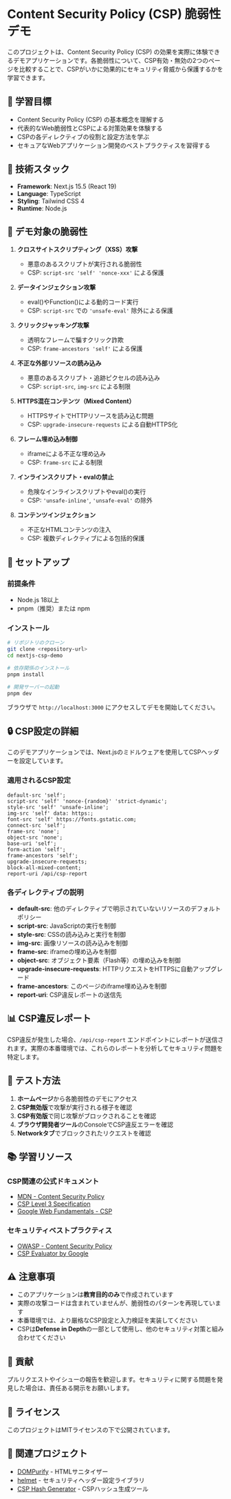 # Content Security Policy (CSP) 脆弱性デモ

このプロジェクトは、Content Security Policy (CSP) の効果を実際に体験できるデモアプリケーションです。各脆弱性について、CSP有効・無効の2つのページを比較することで、CSPがいかに効果的にセキュリティ脅威から保護するかを学習できます。

## 🎯 学習目標

- Content Security Policy (CSP) の基本概念を理解する
- 代表的なWeb脆弱性とCSPによる対策効果を体験する
- CSPの各ディレクティブの役割と設定方法を学ぶ
- セキュアなWebアプリケーション開発のベストプラクティスを習得する

## 🔧 技術スタック

- **Framework**: Next.js 15.5 (React 19)
- **Language**: TypeScript
- **Styling**: Tailwind CSS 4
- **Runtime**: Node.js

## 📝 デモ対象の脆弱性

1. **クロスサイトスクリプティング（XSS）攻撃**
   - 悪意のあるスクリプトが実行される脆弱性
   - CSP: `script-src 'self' 'nonce-xxx'` による保護

2. **データインジェクション攻撃**
   - eval()やFunction()による動的コード実行
   - CSP: `script-src` での `'unsafe-eval'` 除外による保護

3. **クリックジャッキング攻撃**
   - 透明なフレームで騙すクリック詐欺
   - CSP: `frame-ancestors 'self'` による保護

4. **不正な外部リソースの読み込み**
   - 悪意のあるスクリプト・追跡ピクセルの読み込み
   - CSP: `script-src`, `img-src` による制限

5. **HTTPS混在コンテンツ（Mixed Content）**
   - HTTPSサイトでHTTPリソースを読み込む問題
   - CSP: `upgrade-insecure-requests` による自動HTTPS化

6. **フレーム埋め込み制御**
   - iframeによる不正な埋め込み
   - CSP: `frame-src` による制限

7. **インラインスクリプト・evalの禁止**
   - 危険なインラインスクリプトやeval()の実行
   - CSP: `'unsafe-inline'`, `'unsafe-eval'` の除外

8. **コンテンツインジェクション**
   - 不正なHTMLコンテンツの注入
   - CSP: 複数ディレクティブによる包括的保護

## 🚀 セットアップ

### 前提条件

- Node.js 18以上
- pnpm（推奨）または npm

### インストール

```bash
# リポジトリのクローン
git clone <repository-url>
cd nextjs-csp-demo

# 依存関係のインストール
pnpm install

# 開発サーバーの起動
pnpm dev
```

ブラウザで `http://localhost:3000` にアクセスしてデモを開始してください。

## 🔒 CSP設定の詳細

このデモアプリケーションでは、Next.jsのミドルウェアを使用してCSPヘッダーを設定しています。

### 適用されるCSP設定

```
default-src 'self';
script-src 'self' 'nonce-{random}' 'strict-dynamic';
style-src 'self' 'unsafe-inline';
img-src 'self' data: https:;
font-src 'self' https://fonts.gstatic.com;
connect-src 'self';
frame-src 'none';
object-src 'none';
base-uri 'self';
form-action 'self';
frame-ancestors 'self';
upgrade-insecure-requests;
block-all-mixed-content;
report-uri /api/csp-report
```

### 各ディレクティブの説明

- **default-src**: 他のディレクティブで明示されていないリソースのデフォルトポリシー
- **script-src**: JavaScriptの実行を制御
- **style-src**: CSSの読み込みと実行を制御  
- **img-src**: 画像リソースの読み込みを制御
- **frame-src**: iframeの埋め込みを制御
- **object-src**: オブジェクト要素（Flash等）の埋め込みを制御
- **upgrade-insecure-requests**: HTTPリクエストをHTTPSに自動アップグレード
- **frame-ancestors**: このページのiframe埋め込みを制御
- **report-uri**: CSP違反レポートの送信先

## 📊 CSP違反レポート

CSP違反が発生した場合、`/api/csp-report` エンドポイントにレポートが送信されます。実際の本番環境では、これらのレポートを分析してセキュリティ問題を特定します。

## 🧪 テスト方法

1. **ホームページ**から各脆弱性のデモにアクセス
2. **CSP無効版**で攻撃が実行される様子を確認
3. **CSP有効版**で同じ攻撃がブロックされることを確認
4. **ブラウザ開発者ツール**のConsoleでCSP違反エラーを確認
5. **Networkタブ**でブロックされたリクエストを確認

## 📚 学習リソース

### CSP関連の公式ドキュメント
- [MDN - Content Security Policy](https://developer.mozilla.org/en-US/docs/Web/HTTP/CSP)
- [CSP Level 3 Specification](https://www.w3.org/TR/CSP3/)
- [Google Web Fundamentals - CSP](https://web.dev/csp/)

### セキュリティベストプラクティス
- [OWASP - Content Security Policy](https://owasp.org/www-community/controls/Content_Security_Policy)
- [CSP Evaluator by Google](https://csp-evaluator.withgoogle.com/)

## ⚠️ 注意事項

- このアプリケーションは**教育目的のみ**で作成されています
- 実際の攻撃コードは含まれていませんが、脆弱性のパターンを再現しています
- 本番環境では、より厳格なCSP設定と入力検証を実装してください
- CSPは**Defense in Depth**の一部として使用し、他のセキュリティ対策と組み合わせてください

## 🤝 貢献

プルリクエストやイシューの報告を歓迎します。セキュリティに関する問題を発見した場合は、責任ある開示をお願いします。

## 📄 ライセンス

このプロジェクトはMITライセンスの下で公開されています。

## 🔗 関連プロジェクト

- [DOMPurify](https://github.com/cure53/DOMPurify) - HTMLサニタイザー
- [helmet](https://helmetjs.github.io/) - セキュリティヘッダー設定ライブラリ
- [CSP Hash Generator](https://report-uri.com/home/hash) - CSPハッシュ生成ツール
